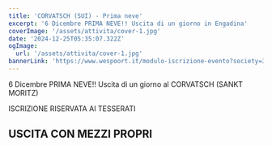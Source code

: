 ```yaml
---
title: 'CORVATSCH (SUI) - Prima neve'
excerpt: '6 Dicembre PRIMA NEVE!! Uscita di un giorno in Engadina'
coverImage: '/assets/attivita/cover-1.jpg'
date: '2024-12-25T05:35:07.322Z'
ogImage:
  url: '/assets/attivita/cover-1.jpg'
bannerLink: 'https://www.wespoort.it/modulo-iscrizione-evento?society=32ad6a1a-5c52-4665-bf58-5623afdcfb98&event=e29cc44f-b6d5-4db9-b42a-b33308d2f178'
---
```


6 Dicembre PRIMA NEVE!! Uscita di un giorno al  CORVATSCH (SANKT MORITZ)

ISCRIZIONE RISERVATA AI TESSERATI

## USCITA CON MEZZI PROPRI

